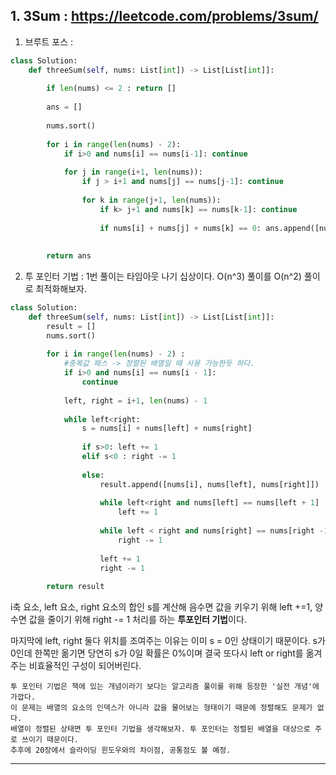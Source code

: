 ## 1. 3Sum : https://leetcode.com/problems/3sum/

1. 브루트 포스 :

```Python
class Solution:
    def threeSum(self, nums: List[int]) -> List[List[int]]:
        
        if len(nums) <= 2 : return []
        
        ans = []
        
        nums.sort()
        
        for i in range(len(nums) - 2):
            if i>0 and nums[i] == nums[i-1]: continue
            
            for j in range(i+1, len(nums)):
                if j > i+1 and nums[j] == nums[j-1]: continue
            
                for k in range(j+1, len(nums)):
                    if k> j+1 and nums[k] == nums[k-1]: continue
                    
                    if nums[i] + nums[j] + nums[k] == 0: ans.append([nums[i], nums[j], nums[k]])
        
        
        return ans

```


2. 투 포인터 기법 :
1번 풀이는 타임아웃 나기 십상이다. O(n^3) 풀이를 O(n^2) 풀이로 최적화해보자.

```Python
class Solution:
    def threeSum(self, nums: List[int]) -> List[List[int]]:
        result = []
        nums.sort()
        
        for i in range(len(nums) - 2) :
            #중복값 패스 -> 정렬된 배열일 때 사용 가능한듯 하다.
            if i>0 and nums[i] == nums[i - 1]: 
                continue
                
            left, right = i+1, len(nums) - 1
            
            while left<right:
                s = nums[i] + nums[left] + nums[right]
                
                if s>0: left += 1
                elif s<0 : right -= 1
                    
                else:
                    result.append([nums[i], nums[left], nums[right]])
                    
                    while left<right and nums[left] == nums[left + 1] :
                        left += 1
                        
                    while left < right and nums[right] == nums[right -1]:
                        right -= 1
                    
                    left += 1
                    right -= 1
            
        return result
```

i축 요소, left 요소, right 요소의 합인 s를 계산해 음수면 값을 키우기 위해 left +=1, 양수면 값을 줄이기 위해 right -= 1 처리를 하는 **투포인터 기법**이다.

마지막에 left, right 둘다 위치를 조여주는 이유는 이미 s = 0인 상태이기 때문이다. s가 0인데 
한쪽만 옮기면 당연히 s가 0일 확률은 0%이며 결국 또다시 left or right를 옮겨주는 비효율적인 구성이 되어버린다. 

    투 포인터 기법은 책에 있는 개념이라기 보다는 알고리즘 풀이를 위해 등장한 '실전 개념'에 가깝다.
    이 문제는 배열의 요소의 인덱스가 아니라 값을 물어보는 형태이기 때문에 정렬해도 문제가 없다.
    배열이 정렬된 상태면 투 포인터 기법을 생각해보자. 투 포인터는 정렬된 배열을 대상으로 주로 쓰이기 때문이다.
    추후에 20장에서 슬라이딩 윈도우와의 차이점, 공통점도 볼 예정.


---





